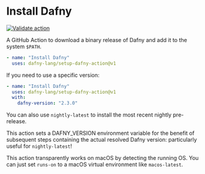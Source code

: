 # Install Dafny

[![Validate action](https://github.com/dafny-lang/setup-dafny-action/actions/workflows/main.yml/badge.svg)](https://github.com/dafny-lang/setup-dafny-action/actions/workflows/main.yml)

A GitHub Action to download a binary release of Dafny and add it to the system
`$PATH`.

```yml
- name: "Install Dafny"
  uses: dafny-lang/setup-dafny-action@v1
```

If you need to use a specific version:

```yml
- name: "Install Dafny"
  uses: dafny-lang/setup-dafny-action@v1
  with:
    dafny-version: "2.3.0"
```

You can also use `nightly-latest` to install the most recent nightly pre-release.

This action sets a DAFNY_VERSION environment variable for the benefit of subsequent steps
containing the actual resolved Dafny version: particularly useful for `nightly-latest`!

This action transparently works on macOS by detecting the running OS. You can
just set `runs-on` to a macOS virtual environment like `macos-latest`.
